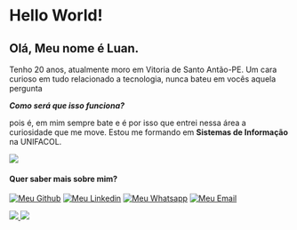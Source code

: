 # Hello World!

## Olá, Meu nome é Luan.
Tenho 20 anos, atualmente moro em Vitoria de Santo Antão-PE. Um cara curioso em tudo relacionado a tecnologia, nunca bateu em vocês aquela pergunta

***Como será que isso funciona?***  

pois é, em mim sempre bate e é por isso que entrei nessa área a curiosidade que me move. Estou me formando em **Sistemas de Informação** na UNIFACOL.

![](https://media.giphy.com/media/3oKIPnAiaMCws8nOsE/giphy.gif)

#### Quer saber mais sobre mim?

[![Meu Github](https://camo.githubusercontent.com/b8077db3d588fd1a38c9db14b67c5ab699b6dce003526213e40291d502e71dba/68747470733a2f2f696d672e736869656c64732e696f2f62616467652f2d4769746875622d3030303f7374796c653d666c61742d737175617265266c6f676f3d476974687562266c6f676f436f6c6f723d7768697465266c696e6b3d68747470733a2f2f6769746875622e636f6d2f6e61747967756c796173 "Meu Github")](http://github.com/Luanvbn "Meu Github")
[![Meu Linkedin](https://camo.githubusercontent.com/4624715b17a93e192168ab0e483734991455a7d8d67c5a28c71c5e4e98cbe5b4/68747470733a2f2f696d672e736869656c64732e696f2f62616467652f2d4c696e6b6564496e2d626c75653f7374796c653d666c61742d737175617265266c6f676f3d4c696e6b6564696e266c6f676f436f6c6f723d7768697465266c696e6b3d68747470733a2f2f7777772e6c696e6b6564696e2e636f6d2f696e2f6e6174617368612d67756c7961732d6239346235323162622f "Meu Linkedin")](https://www.linkedin.com/in/luan-nascimento-307177180/ "Meu Linkedin")
[![Meu Whatsapp](https://camo.githubusercontent.com/4de6d536660949a29de6969f29da73f16fb98bcf7372a9ec1f4c10d80355bd48/68747470733a2f2f696d672e736869656c64732e696f2f62616467652f2d57686174736170702d3443413134333f7374796c653d666c61742d737175617265266c6162656c436f6c6f723d344341313433266c6f676f3d7768617473617070266c6f676f436f6c6f723d7768697465266c696e6b3d68747470733a2f2f6170692e77686174736170702e636f6d2f73656e643f70686f6e653d7365755f74656c65666f6e655f35352b31312b39353339322d3630373526746578743d48656c6c6f21 "Meu Whatsapp")](https://api.whatsapp.com/send?phone=seu_telefone_55+81+991564240&text=Ol%C3%A1,%20Mundo! "Meu Whatsapp")
[![Meu Email](https://camo.githubusercontent.com/e49b149af0ac4774cf481f204d586bdfaaa0b3a1d970bbc7f8034fbefb70ca50/68747470733a2f2f696d672e736869656c64732e696f2f62616467652f2d476d61696c2d6331343433383f7374796c653d666c61742d737175617265266c6f676f3d476d61696c266c6f676f436f6c6f723d7768697465266c696e6b3d6d61696c746f3a6e61746173686167756c79617340676d61696c2e636f6d "Meu Email")](mailto:luanvbn@gmail.com "Meu Email")

<a href= "https://github.com/anuraghazra/github-readme-stats">
  <img align = " center " src = "https://github-readme-stats.vercel.app/api?username=Luanvbn&show_icons=true&theme=blue-green" />
</a>
<a href= "https://github.com/anuraghazra/convoychat">
  <img align = " center " src = "https://github-readme-stats.vercel.app/api/top-langs/?username=Luanvbn&layout=compact&theme=blue-green" + "https://github.com/Luanvbn/github-readme-stats" />
</a>



